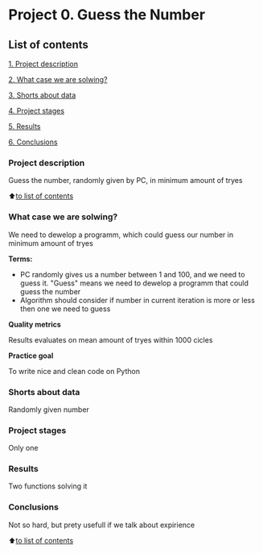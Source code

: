 # Project 0. Guess the Number

## List of contents

[1. Project description](https://github.com/Nokachishikime/sf_data_science/tree/main/project_0/README.md#Project-description)

[2. What case we are solwing?](https://github.com/Nokachishikime/sf_data_science/tree/main/project_0/README.md#What-case-we-are-solwing)

[3. Shorts about data](https://github.com/Nokachishikime/sf_data_science/tree/main/project_0/README.md#Shorts-about-data)

[4. Project stages](https://github.com/Nokachishikime/sf_data_science/tree/main/project_0/README.md#Project-stages)

[5. Results](https://github.com/Nokachishikime/sf_data_science/tree/main/project_0/README.md#Results)

[6. Conclusions](https://github.com/Nokachishikime/sf_data_science/tree/main/project_0/README.md#Conclusions)


### Project description
Guess the number, randomly given by PC, in minimum amount of tryes

:arrow_up:[to list of contents](https://github.com/Nokachishikime/sf_data_science/tree/main/project_0/README.md#List-of-contents)

### What case we are solwing?
We need to dewelop a programm, which could guess our number in minimum amount of tryes

**Terms:**
- PC randomly gives us a number between 1 and 100, and we need to guess it. "Guess" means we need to dewelop a programm that could guess the number
- Algorithm should consider if number in current iteration is more or less then one we need to guess

**Quality metrics**

Results evaluates on mean amount of tryes within 1000 cicles

**Practice goal**

To write nice and clean code on Python

### Shorts about data

Randomly given number

### Project stages

Only one

### Results

Two functions solving it

### Conclusions

Not so hard, but prety usefull if we talk about expirience

:arrow_up:[to list of contents](https://github.com/Nokachishikime/sf_data_science/tree/main/project_0/README.md#List-of-contents)